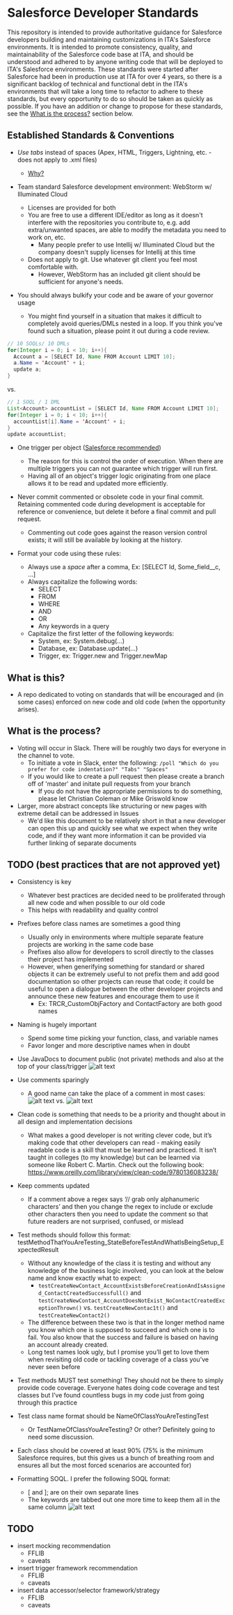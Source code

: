 # Salesforce Developer Standards

This repository is intended to provide authoritative guidance for Salesforce developers building and maintaining customizations in ITA's Salesforce environments. It is intended to promote consistency, quality, and maintainability of the Salesforce code base at ITA, and should be understood and adhered to by anyone writing code that will be deployed to ITA's Salesforce environments. These standards were started after Salesforce had been in production use at ITA for over 4 years, so there is a significant backlog of technical and functional debt in the ITA's environments that will take a long time to refactor to adhere to these standards, but every opportunity to do so should be taken as quickly as possible. If you have an addition or change to propose for these standards, see the [What is the process?](#what-is-the-process) section below.

## Established Standards & Conventions

- *Use tabs* instead of spaces (Apex, HTML, Triggers, Lightning, etc. - does not apply to .xml files)
  - [Why?](../master/more_info/tabs.md)

- Team standard Salesforce development environment: WebStorm w/ Illuminated Cloud
  - Licenses are provided for both
  - You are free to use a different IDE/editor as long as it doesn't interfere with the repositories you contribute to, e.g. add extra/unwanted spaces, are able to modify the metadata you need to work on, etc.
    - Many people prefer to use Intellij w/ Illuminated Cloud but the company doesn't supply licenses for Intellij at this time
  - Does not apply to git. Use whatever git client you feel most comfortable with.
    - However, WebStorm has an included git client should be sufficient for anyone's needs.

- You should always bulkify your code and be aware of your governor usage
  - You might find yourself in a situation that makes it difficult to completely avoid queries/DMLs nested in a loop. If you think you've found such a situation, please point it out during a code review.
```java
// 10 SOQLs/ 10 DMLs
for(Integer i = 0; i < 10; i++){
  Account a = [SELECT Id, Name FROM Account LIMIT 10];
  a.Name = 'Account' + i;
  update a;
}
```
vs.
```java
// 1 SOQL / 1 DML
List<Account> accountList = [SELECT Id, Name FROM Account LIMIT 10];
for(Integer i = 0; i < 10; i++){
  accountList[i].Name = 'Account' + i;
}
update accountList;
```

- One trigger per object ([Salesforce recommended](https://developer.salesforce.com/blogs/developer-relations/2011/04/apex-trigger-tip-using-a-class-per-object-to-control-logic.html))
  - The reason for this is control the order of execution. When there are multiple triggers you can not guarantee which trigger will run first.
  - Having all of an object's trigger logic originating from one place allows it to be read and updated more efficiently.

- Never commit commented or obsolete code in your final commit. Retaining commented code during development is acceptable for reference or convenience, but delete it before a final commit and pull request.
  - Commenting out code goes against the reason version control exists; it will still be available by looking at the history.

- Format your code using these rules:
  - Always use a *space* after a comma, Ex: [SELECT Id, Some_field__c, ...]
  - Always capitalize the following words:
    - SELECT
    - FROM
    - WHERE
    - AND
    - OR
    - Any keywords in a query
  - Capitalize the first letter of the following keywords:
    - System, ex: System.debug(...)
    - Database, ex: Database.update(...)
    - Trigger, ex: Trigger.new and Trigger.newMap

## What is this?

- A repo dedicated to voting on standards that will be encouraged and (in some cases) enforced on new code and old code (when the opportunity arises).

## What is the process?

- Voting will occur in Slack. There will be roughly two days for everyone in the channel to vote.
  - To initiate a vote in Slack, enter the following: `/poll "Which do you prefer for code indentation?" "Tabs" "Spaces"`
  - If you would like to create a pull request then please create a branch off of 'master' and initate pull requests from your branch
    - If you do not have the appropriate permissions to do something, please let Christian Coleman or Mike Griswold know
- Larger, more abstract concepts like structuring or new pages with extreme detail can be addressed in Issues
  - We'd like this document to be relatively short in that a new developer can open this up and quickly see what we expect when they write code, and if they want more information it can be provided via further linking of separate documents

## TODO (best practices that are not approved yet)

- Consistency is key
  - Whatever best practices are decided need to be proliferated through all new code and when possible to our old code
  - This helps with readability and quality control

- Prefixes before class names are sometimes a good thing
  - Usually only in environments where multiple separate feature projects are working in the same code base
  - Prefixes also allow for developers to scroll directly to the classes their project has implemented
  - However, when generifying something for standard or shared objects it can be extremely useful to not prefix them and add good documentation so other projects can reuse that code; it could be useful to open a dialogue between the other developer projects and announce these new features and encourage them to use it
    - Ex: TRCR_CustomObjFactory and ContactFactory are both good names

- Naming is hugely important
  - Spend some time picking your function, class, and variable names
  - Favor longer and more descriptive names when in doubt

- Use JavaDocs to document public (not private) methods and also at the top of your class/trigger
![alt text](https://github.com/InternationalTradeAdministration/developer-best-practices/blob/master/images/java_doc_example.PNG "JavaDoc example")

- Use comments sparingly
  - A good name can take the place of a comment in most cases:
![alt text](https://github.com/InternationalTradeAdministration/developer-best-practices/blob/master/images/comment_example_before.PNG "Comment example - before refactor")
vs.
![alt text](https://github.com/InternationalTradeAdministration/developer-best-practices/blob/master/images/comment_example_after.PNG "Comment example - after refactor")

- Clean code is something that needs to be a priority and thought about in all design and implementation decisions
  - What makes a good developer is not writing clever code, but it’s making code that other developers can read - making easily readable code is a skill that must be learned and practiced. It isn’t taught in colleges (to my knowledge) but can be learned via someone like Robert C. Martin. Check out the following book: https://www.oreilly.com/library/view/clean-code/9780136083238/

- Keep comments updated
  - If a comment above a regex says ‘// grab only alphanumeric characters’ and then you change the regex to include or exclude other characters then you need to update the comment so that future readers are not surprised, confused, or mislead

- Test methods should follow this format: testMethodThatYouAreTesting_StateBeforeTestAndWhatIsBeingSetup_ExpectedResult
  - Without any knowledge of the class it is testing and without any knowledge of the business logic involved, you can look at the below name and know exactly what to expect:
    - `testCreateNewContact_AccountExistsBeforeCreationAndIsAssigned_ContactCreatedSuccessfull()` and `testCreateNewContact_AccountDoesNotExist_NoContactCreatedExceptionThrown()` vs. `testCreateNewContac1t()` and `testCreateNewContact2()`
  - The difference between these two is that in the longer method name you know which one is supposed to succeed and which one is to fail. You also know that the success and failure is based on having an account already created.
  - Long test names look ugly, but I promise you’ll get to love them when revisiting old code or tackling coverage of a class you’ve never seen before

- Test methods MUST test something! They should not be there to simply provide code coverage. Everyone hates doing code coverage and test classes but I’ve found countless bugs in my code just from going through this practice

- Test class name format should be NameOfClassYouAreTestingTest
  - Or TestNameOfClassYouAreTesting? Or other? Definitely going to need some discussion.

- Each class should be covered at least 90% (75% is the minimum Salesforce requires, but this gives us a bunch of breathing room and ensures all but the most forced scenarios are accounted for)

- Formatting SOQL. I prefer the following SOQL format:
  - [ and ]; are on their own separate lines
  - The keywords are tabbed out one more time to keep them all in the same column
![alt text](https://github.com/InternationalTradeAdministration/developer-best-practices/blob/master/images/soql_format_example.PNG "SOQL format example")

## TODO

- insert mocking recommendation
  - FFLIB
  - caveats
- insert trigger framework recommendation
  - FFLIB
  - caveats
- insert data accessor/selector framework/strategy
  - FFLIB 
  - caveats